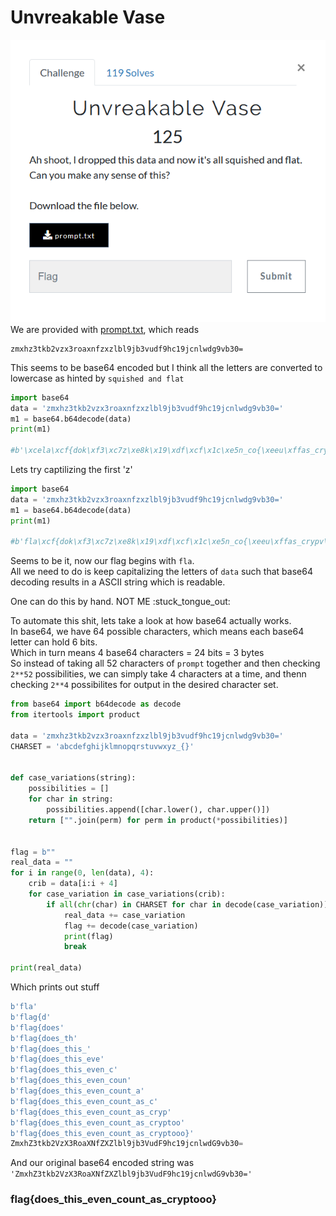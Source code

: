 # Unvreakable Vase

![](Capture.PNG)
We are provided with [prompt.txt](prompt.txt), which reads
```
zmxhz3tkb2vzx3roaxnfzxzlbl9jb3vudf9hc19jcnlwdg9vb30=
```
This seems to be base64 encoded but I think all the letters are converted to lowercase as hinted by `squished and flat`  

```python
import base64
data = 'zmxhz3tkb2vzx3roaxnfzxzlbl9jb3vudf9hc19jcnlwdg9vb30='
m1 = base64.b64decode(data)
print(m1)

#b'\xcela\xcf{dok\xf3\xc7z\xe8k\x19\xdf\xcf\x1c\xe5n_co{\xeeu\xffas_crypv\x0foo}'
```
Lets try captilizing the first 'z'
```python
import base64
data = 'zmxhz3tkb2vzx3roaxnfzxzlbl9jb3vudf9hc19jcnlwdg9vb30='
m1 = base64.b64decode(data)
print(m1)

#b'fla\xcf{dok\xf3\xc7z\xe8k\x19\xdf\xcf\x1c\xe5n_co{\xeeu\xffas_crypv\x0foo}'
```
Seems to be it, now our flag begins with `fla`.  
All we need to do is keep capitalizing the letters of `data` such that base64 decoding results in a ASCII string which is readable.

One can do this by hand. NOT ME :stuck_tongue_out:

To automate this shit, lets take a look at how base64 actually works.  
In base64, we have 64 possible characters, which means each base64 letter can hold 6 bits.  
Which in turn means 4 base64 characters = 24 bits = 3 bytes  
So instead of taking all 52 characters of `prompt` together and then checking `2**52` possibilities, we can simply take 4 characters at a time, and thenn checking `2**4` possibilites for output in the desired character set.  

```python
from base64 import b64decode as decode
from itertools import product

data = 'zmxhz3tkb2vzx3roaxnfzxzlbl9jb3vudf9hc19jcnlwdg9vb30='
CHARSET = 'abcdefghijklmnopqrstuvwxyz_{}'


def case_variations(string):
    possibilities = []
    for char in string:
        possibilities.append([char.lower(), char.upper()])
    return ["".join(perm) for perm in product(*possibilities)]


flag = b""
real_data = ""
for i in range(0, len(data), 4):
    crib = data[i:i + 4]
    for case_variation in case_variations(crib):
        if all(chr(char) in CHARSET for char in decode(case_variation)):
            real_data += case_variation
            flag += decode(case_variation)
            print(flag)
            break

print(real_data)
```
Which prints out stuff
```python
b'fla'
b'flag{d'
b'flag{does'
b'flag{does_th'
b'flag{does_this_'
b'flag{does_this_eve'
b'flag{does_this_even_c'
b'flag{does_this_even_coun'
b'flag{does_this_even_count_a'
b'flag{does_this_even_count_as_c'
b'flag{does_this_even_count_as_cryp'
b'flag{does_this_even_count_as_cryptoo'
b'flag{does_this_even_count_as_cryptooo}'
ZmxhZ3tkb2VzX3RoaXNfZXZlbl9jb3VudF9hc19jcnlwdG9vb30=
```

And our original base64 encoded string was `'ZmxhZ3tkb2VzX3RoaXNfZXZlbl9jb3VudF9hc19jcnlwdG9vb30='`
### flag{does_this_even_count_as_cryptooo}
